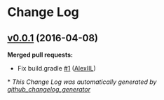 # Change Log

## [v0.0.1](https://github.com/insuusvenerati/SWNMod/tree/v0.0.1) (2016-04-08)
**Merged pull requests:**

- Fix build.gradle [\#1](https://github.com/insuusvenerati/SWNMod/pull/1) ([AlexIIL](https://github.com/AlexIIL))



\* *This Change Log was automatically generated by [github_changelog_generator](https://github.com/skywinder/Github-Changelog-Generator)*